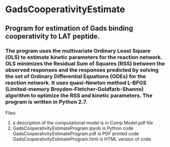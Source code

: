# GadsCooperativityEstimate
## Program for estimation of Gads binding cooperativity to LAT peptide. 
###  The program uses the multivariate Ordinary Least Square (OLS) to estimate kinetic parameters for the reaction network. OLS minimizes the Residual Sum of Squares (RSS) between the observed responses and the responses predicted by solving the set of Ordinary Differential Equations (ODEs) for the reaction network. It uses quasi-Newton method L-BFGS (Limited-memory Broyden-Fletcher-Goldfarb-Shanno) algorithm to optimize the RSS and kinetic parameters. The program is written in Python 2.7. 

Files: 
  1) a description of the computational model is in Comp Model.pdf file
  2) GadsCooperativityEstimateProgram.ipynb is Python code
     GadsCooperativityEstimateProgram.pdf is PDF printed code
     GadsCooperativityEstimateProgram.html is HTML version of code
